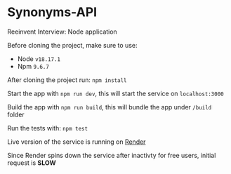 # Synonyms-API

Reeinvent Interview: Node application

Before cloning the project, make sure to use:

- Node `v18.17.1`
- Npm `9.6.7`

After cloning the project run: `npm install`

Start the app with `npm run dev`, this will start the service on `localhost:3000`

Build the app with `npm run build`, this will bundle the app under `/build` folder

Run the tests with: `npm test`

Live version of the service is running on [Render](https://synonyms-api.onrender.com)

Since Render spins down the service after inactivty for free users, initial request is **SLOW**
